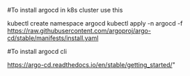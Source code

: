 #To install argocd in k8s cluster use this 

kubectl create namespace argocd
kubectl apply -n argocd -f https://raw.githubusercontent.com/argoproj/argo-cd/stable/manifests/install.yaml

#To install argocd cli

https://argo-cd.readthedocs.io/en/stable/getting_started/"

